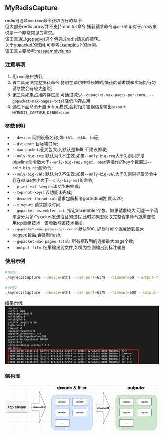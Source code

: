 ## MyRedisCapture
redis可通过`monitor`命令获取执行的命令.  
但大部分redis proxy并不支持monitor命令,捕获请求命令与client ip对于proxy来说是一个非常常见的需求。  
该工具通过[gopacket](https://github.com/google/gopacket)这个包完成redis请求的捕获。  
关于[gopacket](https://github.com/google/gopacket)的使用,可参考[examples](https://github.com/google/gopacket/tree/master/examples)下的示例。  
该工具主要参考:[reassemblydump](https://github.com/google/gopacket/blob/master/examples/reassemblydump/main.go)  

### 注意事项
1. 用`root`账户执行;
2. 该工具无法完整捕获命令,特别在请求非常频繁时,捕获的请求数和实际执行的请求数会有较大差距;
3. 该工具如果占用内存过高,可通过减少`--gopacket-max-pages-per-conn`、`--gopacket-max-pages-total`降低内存占用.
4. 通过下面命令开启debug模式,会将相关错误信息输出:`export MYREDIS_CAPTURE_DEBUG=true`

### 参数说明
- `--device`: 网络设备名称,如`eth1`、`eth0`、`lo`等;
- `--dst-port`:目标端口号;
- `--max-packet`:最大包大小,默认是1MB,不建议修改;
- `--only-big-req`: 默认为0,不生效.如果`--only-big-req`大于0,则只抓取 pipeline命令数大于`--only-big-req`，`mget`、`mset`等操作的key个数超过`--only-big-req`的命令;
- `--only-big-val`: 默认为0,不生效.如果`--only-big-val`大于0,则只抓取命令中存在value大小大于`--only-big-val`的命令;
- `--print-val-length`:该功能未完成;
- `--top-hot-keys`: 该功能未完成;
- `--decoder-thread-cnt`:请求包解析者goroutine数,默认20;
- `--timeout`: 请求抓取时间;
- `--gopacket-assembler-cnt`: 指定accembler个数。如果请求较大,可能一个请求会分为多个packet发送给目的进程,此时如果想获取完整请求命令就需要使用tcp重组技术，该参数与该技术相关。
- `--gopacket-max-pages-per-conn`: 默认500, 抓取时每个连接达到最大pageee数后,会强制flush;
- `--gopacket-max-pages-total`: 所有抓取到的连接最大page个数;
- `--output-file`: 结果输出到文件,如果为空则输出到标注输出.

### 使用示例
```sh
#示例1
./myredisCapture --device=eth1 --dst-port=6379 --timeout=60 --output-file=1.log

#示例2
./myredisCapture --device=eth1 --dst-port=6379 --timeout=600 --output-file=1.log --gopacket-max-pages-per-conn=200 --gopacket-max-pages-total=50000
```
结果示例:
![myRedisCapture结果示例](./images/myRedisCapture结果示例.png)

### 架构图
![myRedisCapture架构图](./images/myRedisCapture架构.png)